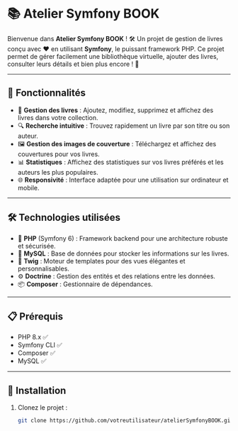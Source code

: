 # 📚 Atelier Symfony BOOK

Bienvenue dans **Atelier Symfony BOOK** ! 🛠️ Un projet de gestion de livres conçu avec ❤️ en utilisant **Symfony**, le puissant framework PHP. Ce projet permet de gérer facilement une bibliothèque virtuelle, ajouter des livres, consulter leurs détails et bien plus encore ! 🌟

---

## 🚀 Fonctionnalités

- 📖 **Gestion des livres** : Ajoutez, modifiez, supprimez et affichez des livres dans votre collection.
- 🔍 **Recherche intuitive** : Trouvez rapidement un livre par son titre ou son auteur.
- 🖼️ **Gestion des images de couverture** : Téléchargez et affichez des couvertures pour vos livres.
- 📊 **Statistiques** : Affichez des statistiques sur vos livres préférés et les auteurs les plus populaires.
- 🌐 **Responsivité** : Interface adaptée pour une utilisation sur ordinateur et mobile.

---

## 🛠️ Technologies utilisées

- 🐘 **PHP** (Symfony 6) : Framework backend pour une architecture robuste et sécurisée.
- 💾 **MySQL** : Base de données pour stocker les informations sur les livres.
- 🎨 **Twig** : Moteur de templates pour des vues élégantes et personnalisables.
- ⚙️ **Doctrine** : Gestion des entités et des relations entre les données.
- 📦 **Composer** : Gestionnaire de dépendances.

---

## 📋 Prérequis

- PHP 8.x ✅
- Symfony CLI ✅
- Composer ✅
- MySQL ✅

---

## 🏁 Installation

1. Clonez le projet :  
   ```bash
   git clone https://github.com/votreutilisateur/atelierSymfonyBOOK.git
